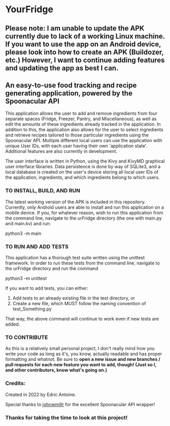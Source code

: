 # YourFridge

## Please note: I am unable to update the APK currently due to lack of a working Linux machine. If you want to use the app on an Android device, please look into how to create an APK (Buildozer, etc.) However, I want to continue adding features and updating the app as best I can.

## An easy-to-use food tracking and recipe generating application, powered by the Spoonacular API

This application allows the user to add and remove ingredients from four separate spaces (Fridge, Freezer, Pantry, and
Miscellaneous), as well as edit the amounts of these ingredients already tracked in the application. In addition to
this, the application also allows for the user to select ingredients and retrieve recipes tailored to 
those particular ingredients using the Spoonacular API. Multiple different local users can use the application with 
unique User IDs, with each user having their own 'application state'. Additional features are also currently in 
development.

The user interface is written in Python, using the Kivy and KivyMD graphical user interface libraries.
Data persistence is done by way of SQLite3, and a local database is created on the user's device storing all local 
user IDs of the application, ingredients, and which ingredients belong to which users.

### TO INSTALL, BUILD, AND RUN

The latest working version of the APK is included in this repository. Currently, only Android users are able to 
install and run this application on a mobile device. If you, for whatever reason, wish to run this application from
the command line, navigate to the urFridge directory (the one with main.py and main.kv) and run:

python3 -m main


### TO RUN AND ADD TESTS

This application has a thorough test suite written using the unittest framework. In order to run these tests from the 
command line, navigate to the urFridge directory and run the command

python3 -m unittest

If you want to add tests, you can either:
1. Add tests to an already existing file in the test directory, or
2. Create a new file, which MUST follow the naming convention of test_Something.py

That way, the above command will continue to work even if new tests are added.

### TO CONTRIBUTE

As this is a relatively small personal project, I don't really mind how you write your code as long as it's, you know,
actually readable and has proper formatting and whatnot. Be sure to **open a new issue and new branches / pull requests for each new 
feature you want to add, though! (Just so I, and other contributors, know what's going on.)**

### Credits:
Created in 2022 by Edric Antoine. 

Special thanks to [johnwmillr](https://github.com/johnwmillr) for the excellent Spoonacular API wrapper!

### Thanks for taking the time to look at this project!






